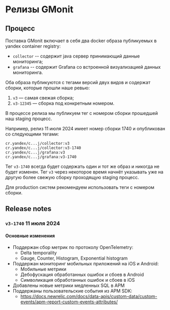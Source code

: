 # Релизы GMonit

## Процесс

Поставка GMonit включает в себя два docker образа публикуемых в yandex container registry:
- `collector` -- содержит java сервер принимающий данные мониторинга;
- `grafana` -- содержит Grafana со встроенной визуализацией данных мониторинга.

Оба образа публикуются с тегами версий двух видов и содержат сборки, которые прошли наше ревью:
1. `v3` — самая свежая сборка;
2. `v3-12345` — сборка под конкретным номером.

В процессе релиза мы публикуем тег с номером сборки прошедшей наш staging процесс.

Например, релиз 11 июля 2024 имеет номер сборки 1740 и опубликован со следующими тегами:
```
cr.yandex/c...j/collector:v3
cr.yandex/c...j/collector:v3-1740
cr.yandex/c...j/grafana:v3
cr.yandex/c...j/grafana:v3-1740
```

Тег `v3-1740` всегда будет содержать один и тот же образ и никогда не будет изменен. Тег `v3` через некоторое время начнёт указывать уже на другую более свежую сборку проходящую staging процесс.

Для production систем рекомендуем использовать теги с номером сборки.


## Release notes

### `v3-1740` 11 июля 2024

#### Основные изменения
- Поддержан сбор метрик по протоколу OpenTelemetry:
  - Delta temporality
  - Gauge, Counter, Histogram, Exponential histogram
- Поддержан мониторинг мобильных приложений на iOS и Android:
  - Мобильные метрики
  - Дебофускация обработанных ошибок и сбоев в Android
  - Символикация обработанных ошибок и сбоев в iOS
- Добавлены новые метрики медленных SQL в APM
- Поддержаны пользовательские события из APM SDK:
  - https://docs.newrelic.com/docs/data-apis/custom-data/custom-events/apm-report-custom-events-attributes/
